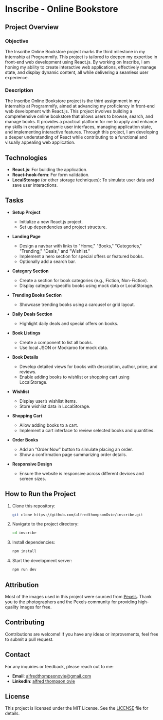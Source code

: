 
# Inscribe - Online Bookstore

## Project Overview

### Objective

The Inscribe Online Bookstore project marks the third milestone in my internship at Programmify. This project is tailored to deepen my expertise in front-end web development using React.js. By working on Inscribe, I am honing my ability to create interactive web applications, effectively manage state, and display dynamic content, all while delivering a seamless user experience.


### Description

The Inscribe Online Bookstore project is the third assignment in my internship at Programmify, aimed at advancing my proficiency in front-end web development with React.js. This project involves building a comprehensive online bookstore that allows users to browse, search, and manage books. It provides a practical platform for me to apply and enhance my skills in creating dynamic user interfaces, managing application state, and implementing interactive features. Through this project, I am developing a deeper understanding of React while contributing to a functional and visually appealing web application.

## Technologies

- **React.js**: For building the application.
- **React-hook-form**: For form validation.
- **LocalStorage** (or other storage techniques): To simulate user data and save user interactions.


## Tasks

- **Setup Project**
  - Initialize a new React.js project.
  - Set up dependencies and project structure.

- **Landing Page**
  - Design a navbar with links to "Home," "Books," "Categories," "Trending," "Deals," and "Wishlist."
  - Implement a hero section for special offers or featured books.
  - Optionally add a search bar.

- **Category Section**
  - Create a section for book categories (e.g., Fiction, Non-Fiction).
  - Display category-specific books using mock data or LocalStorage.

- **Trending Books Section**
  - Showcase trending books using a carousel or grid layout.

- **Daily Deals Section**
  - Highlight daily deals and special offers on books.

- **Book Listings**
  - Create a component to list all books.
  - Use local JSON or Mockaroo for mock data.

- **Book Details**
  - Develop detailed views for books with description, author, price, and reviews.
  - Enable adding books to wishlist or shopping cart using LocalStorage.

- **Wishlist**
  - Display user’s wishlist items.
  - Store wishlist data in LocalStorage.

- **Shopping Cart**
  - Allow adding books to a cart.
  - Implement a cart interface to review selected books and quantities.

- **Order Books**
  - Add an "Order Now" button to simulate placing an order.
  - Show a confirmation page summarizing order details.

- **Responsive Design**
  - Ensure the website is responsive across different devices and screen sizes.


## How to Run the Project

1. Clone this repository:
   ```bash
   git clone https://github.com/alfredthompsonOvie/inscribe.git
   ```
2. Navigate to the project directory:
   ```bash
   cd inscribe
   ```
3. Install dependencies:
   ```bash
   npm install
   ```
4. Start the development server:
   ```bash
   npm run dev
   ```

## Attribution

Most of the images used in this project were sourced from [Pexels](https://www.pexels.com/). Thank you to the photographers and the Pexels community for providing high-quality images for free.

## Contributing

Contributions are welcome! If you have any ideas or improvements, feel free to submit a pull request.

## Contact

For any inquiries or feedback, please reach out to me:

- **Email**: [alfredthompsonovie@gmail.com](mailto:alfredthompsonovie@gmail.com)
- **LinkedIn**: [alfred thompson ovie](https://www.linkedin.com/in/alfredthompsonovie)



## License

This project is licensed under the MIT License. See the [LICENSE](LICENSE) file for details.
